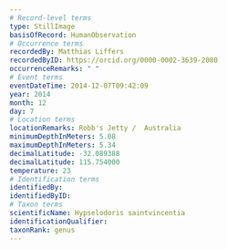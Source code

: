 ```yaml
---
# Record-level terms
type: StillImage
basisOfRecord: HumanObservation
# Occurrence terms
recordedBy: Matthias Liffers
recordedByID: https://orcid.org/0000-0002-3639-2080
occurrenceRemarks: " "
# Event terms
eventDateTime: 2014-12-07T09:42:09
year: 2014
month: 12
day: 7
# Location terms
locationRemarks: Robb's Jetty /  Australia
minimumDepthInMeters: 5.08
maximumDepthInMeters: 5.34
decimalLatitude: -32.089388
decimalLatitude: 115.754000
temperature: 23
# Identification terms
identifiedBy: 
identifiedByID: 
# Taxon terms
scientificName: Hypselodoris saintvincentia
identificationQualifier: 
taxonRank: genus
---
```

